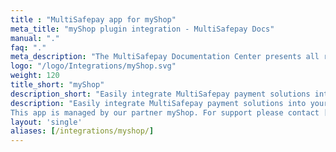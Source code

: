 ```yaml
---
title : "MultiSafepay app for myShop"
meta_title: "myShop plugin integration - MultiSafepay Docs"
manual: "."
faq: "."
meta_description: "The MultiSafepay Documentation Center presents all relevant information about our Plugins and API. You can also find support pages for payment methods, tools and general questions as well as the contact details of our Support and Integration Teams."
logo: "/logo/Integrations/myShop.svg"
weight: 120
title_short: "myShop"
description_short: "Easily integrate MultiSafepay payment solutions into your myShop with this free app."
description: "Easily integrate MultiSafepay payment solutions into your myShop with this free app.
This app is managed by our partner myShop. For support please contact [myShop](https://www.myshop.com/contact) directly."
layout: 'single'
aliases: [/integrations/myshop/]
---
```

